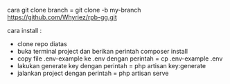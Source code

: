 cara git clone branch = git clone -b my-branch https://github.com/Whyriez/rpb-gg.git


cara install :
- clone repo diatas
- buka terminal project dan berikan perintah composer install
- copy file .env-example ke .env dengan perintah = cp .env-example .env
- lakukan generate key dengan perintah = php artisan key:generate
- jalankan project dengan perintah = php artisan serve
